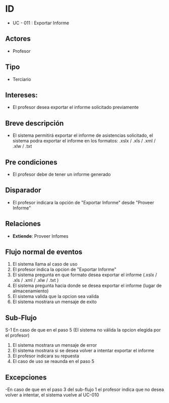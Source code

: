 # ID
- UC - 011 : Exportar Informe
   
## Actores
- Profesor
    
## Tipo 
- Terciario
   
## Intereses:
- El profesor desea exportar el informe solicitado previamente 
  
## Breve descripción
- El sistema permitirá exportar el informe de asistencias solicitado, el sistema podra exportar el informe en los formatos: .xslx / .xls / .xml / .xlw / .txt 
  
## Pre condiciones
- El profesor debe de tener un informe generado

## Disparador
- El profesor indicara la opción de "Exportar Informe" desde "Proveer Informe"
  
## Relaciones
- **Extiende**: Proveer Infomes

## Flujo normal de eventos
1. El sistema llama al caso de uso
2. El profesor indica la opcion de "Exportar Informe"
3. El sistema pregunta en que formato desea exportar el informe (.xslx / .xls / .xml / .xlw / .txt )
4. El sistema pregunta hacia donde se desea exportar el informe (lugar de almacenamiento)
5. El sistema valida que la opcion sea valida
6. El sistema mostrara un mensaje de exito

## Sub-Flujo 
S-1 En caso de que en el paso 5 (El sistema no válida la opcion elegida por el profesor)
  1. El sistema mostrara un mensaje de error 
  2. El sistema mostrara si se desea volver a intentar exportar el informe 
  3. El profesor indicara su repuesta
  1. El caso de uso se reaunda en el paso 5

## Excepciones 
-En caso de que en el paso 3 del sub-flujo 1 el profesor indica que no desea volver a intentar, el sistema vuelve al UC-010
